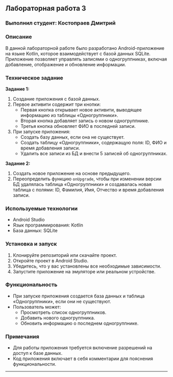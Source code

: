 ## Лабораторная работа 3

### Выполнил студент: Костопраев Дмитрий

### Описание

В данной лабораторной работе было разработано Android-приложение на языке Kotlin, которое взаимодействует с базой данных SQLite. Приложение позволяет управлять записями о одногруппниках, включая добавление, отображение и обновление информации.

### Техническое задание

**Задание 1:**
1. Создание приложения с базой данных.
2. Первое активити содержит три кнопки:
   - Первая кнопка открывает новое активити, выводящее информацию из таблицы «Одногруппники».
   - Вторая кнопка добавляет запись о новом одногруппнике.
   - Третья кнопка обновляет ФИО в последней записи.
3. При запуске приложения:
   - Создать базу данных, если она не существует.
   - Создать таблицу «Одногруппники», содержащую поля: ID, ФИО и время добавления записи.
   - Удалить все записи из БД и внести 5 записей об одногруппниках.

**Задание 2:**
1. Создать новое приложение на основе предыдущего.
2. Переопределить функцию `onUpgrade`, чтобы при изменении версии БД удалялась таблица «Одногруппники» и создавалась новая таблица с полями: ID, Фамилия, Имя, Отчество и время добавления записи.

### Используемые технологии
- Android Studio
- Язык программирования: Kotlin
- База данных: SQLite

### Установка и запуск

1. Клонируйте репозиторий или скачайте проект.
2. Откройте проект в Android Studio.
3. Убедитесь, что у вас установлены все необходимые зависимости.
4. Запустите приложение на эмуляторе или реальном устройстве.

### Функциональность

- При запуске приложения создается база данных и таблица «Одногруппники», если они не существуют.
- Пользователь может:
  - Просмотреть список одногруппников.
  - Добавить нового одногруппника.
  - Обновить информацию о последнем одногруппнике.

### Примечания
- Для работы приложения требуется включение разрешений на доступ к базе данных.
- Код приложения включает в себя комментарии для пояснения функциональности.

---
